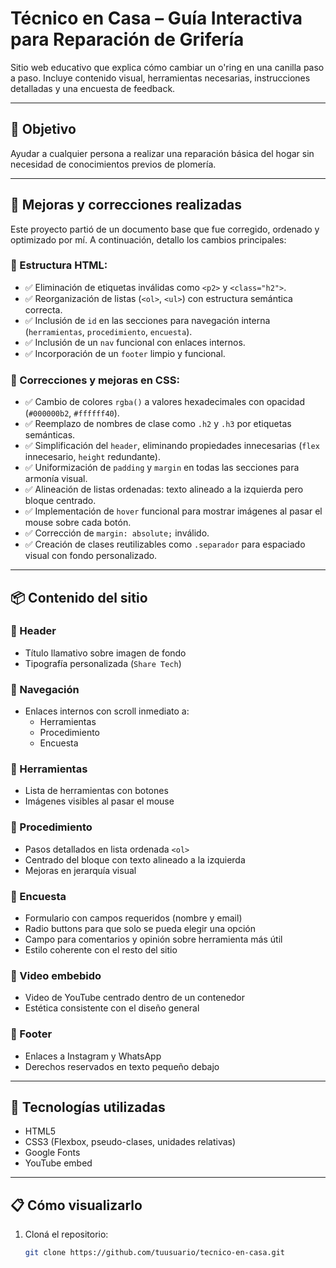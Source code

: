 # Técnico en Casa – Guía Interactiva para Reparación de Grifería

Sitio web educativo que explica cómo cambiar un o'ring en una canilla paso a paso. Incluye contenido visual, herramientas necesarias, instrucciones detalladas y una encuesta de feedback.

---

## 🚀 Objetivo

Ayudar a cualquier persona a realizar una reparación básica del hogar sin necesidad de conocimientos previos de plomería.

---

## 🧠 Mejoras y correcciones realizadas

Este proyecto partió de un documento base que fue corregido, ordenado y optimizado por mí. A continuación, detallo los cambios principales:

### 🧱 Estructura HTML:
- ✅ Eliminación de etiquetas inválidas como `<p2>` y `<class="h2">`.
- ✅ Reorganización de listas (`<ol>`, `<ul>`) con estructura semántica correcta.
- ✅ Inclusión de `id` en las secciones para navegación interna (`herramientas`, `procedimiento`, `encuesta`).
- ✅ Inclusión de un `nav` funcional con enlaces internos.
- ✅ Incorporación de un `footer` limpio y funcional.

### 🎨 Correcciones y mejoras en CSS:
- ✅ Cambio de colores `rgba()` a valores hexadecimales con opacidad (`#000000b2`, `#ffffff40`).
- ✅ Reemplazo de nombres de clase como `.h2` y `.h3` por etiquetas semánticas.
- ✅ Simplificación del `header`, eliminando propiedades innecesarias (`flex` innecesario, `height` redundante).
- ✅ Uniformización de `padding` y `margin` en todas las secciones para armonía visual.
- ✅ Alineación de listas ordenadas: texto alineado a la izquierda pero bloque centrado.
- ✅ Implementación de `hover` funcional para mostrar imágenes al pasar el mouse sobre cada botón.
- ✅ Corrección de `margin: absolute;` inválido.
- ✅ Creación de clases reutilizables como `.separador` para espaciado visual con fondo personalizado.

---

## 📦 Contenido del sitio

### 🔸 Header
- Título llamativo sobre imagen de fondo
- Tipografía personalizada (`Share Tech`)

### 🔸 Navegación
- Enlaces internos con scroll inmediato a:
  - Herramientas
  - Procedimiento
  - Encuesta

### 🔸 Herramientas
- Lista de herramientas con botones
- Imágenes visibles al pasar el mouse

### 🔸 Procedimiento
- Pasos detallados en lista ordenada `<ol>`
- Centrado del bloque con texto alineado a la izquierda
- Mejoras en jerarquía visual

### 🔸 Encuesta
- Formulario con campos requeridos (nombre y email)
- Radio buttons para que solo se pueda elegir una opción
- Campo para comentarios y opinión sobre herramienta más útil
- Estilo coherente con el resto del sitio

### 🔸 Video embebido
- Video de YouTube centrado dentro de un contenedor
- Estética consistente con el diseño general

### 🔸 Footer
- Enlaces a Instagram y WhatsApp
- Derechos reservados en texto pequeño debajo

---

## 🧰 Tecnologías utilizadas

- HTML5
- CSS3 (Flexbox, pseudo-clases, unidades relativas)
- Google Fonts
- YouTube embed

---

## 📋 Cómo visualizarlo

1. Cloná el repositorio:

   ```bash
   git clone https://github.com/tuusuario/tecnico-en-casa.git
